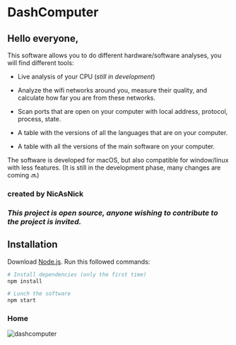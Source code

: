 # DashComputer

## Hello everyone,

This software allows you to do different hardware/software analyses, you will find different tools:

- Live analysis of your CPU (_still in development_)

- Analyze the wifi networks around you, measure their quality, and calculate how far you are from these networks.

- Scan ports that are open on your computer with local address, protocol, process, state.

- A table with the versions of all the languages that are on your computer.

- A table with all the versions of the main software on your computer.

The software is developed for macOS, but also compatible for window/linux with less features.
(It is still in the development phase, many changes are coming 🔜)

### created by NicAsNick
### _This project is open source, anyone wishing to contribute to the project is invited._

## Installation

Download [Node.js](https://nodejs.org/en/download/).
Run this followed commands:

```bash
# Install dependencies (only the first time)
npm install

# Lunch the software
npm start
```

### Home
![dashcomputer](https://user-images.githubusercontent.com/75692173/221917574-c0c4c0e7-6db5-4259-b04d-81d946dc7b1b.jpg)
